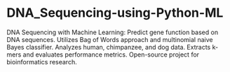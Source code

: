 # DNA_Sequencing-using-Python-ML
DNA Sequencing with Machine Learning: Predict gene function based on DNA sequences. Utilizes Bag of Words approach and multinomial naive Bayes classifier. Analyzes human, chimpanzee, and dog data. Extracts k-mers and evaluates performance metrics. Open-source project for bioinformatics research.
